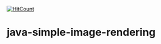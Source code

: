 [![HitCount](http://hits.dwyl.io/teamtact/https://github.com/teamtact/java-simple-image-rendering.svg)](http://hits.dwyl.io/teamtact/https://github.com/teamtact/java-simple-image-rendering)

# java-simple-image-rendering
